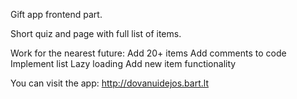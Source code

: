 Gift app frontend part.

Short quiz and page with full list of items.

Work for the nearest future:
Add 20+ items
Add comments to code
Implement list Lazy loading
Add new item functionality

You can visit the app:
http://dovanuidejos.bart.lt
